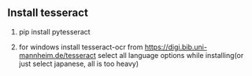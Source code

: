 ## Install tesseract

1. pip install pytesseract

2. for windows install tesseract-ocr from 
https://digi.bib.uni-mannheim.de/tesseract
select all language options while installing(or just select japanese, all is too heavy)
